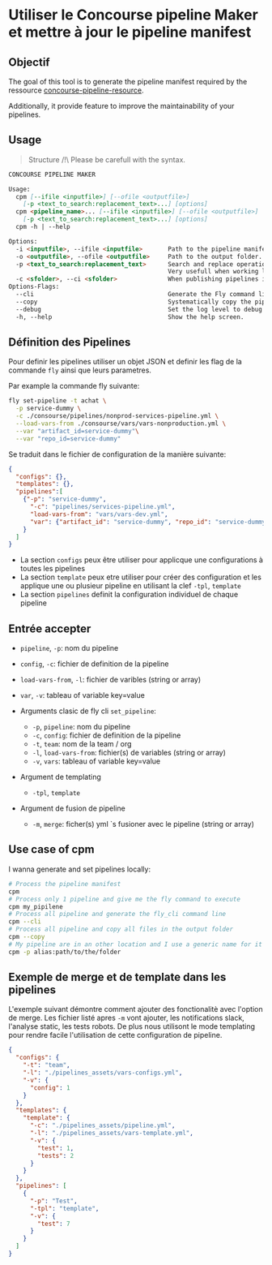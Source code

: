 Utiliser le Concourse pipeline Maker et mettre à jour le pipeline manifest
===

## Objectif

The goal of this tool is to generate the pipeline manifest required by the ressource [concourse-pipeline-resource](https://github.com/concourse/concourse-pipeline-resource).

Additionally, it provide feature to improve the maintainability of your pipelines.

## Usage

> Structure /!\ Please be carefull with the syntax.

```md
CONCOURSE PIPELINE MAKER

Usage:
  cpm [--ifile <inputfile>] [--ofile <outputfile>] 
    [-p <text_to_search:replacement_text>...] [options]
  cpm <pipeline_name>... [--ifile <inputfile>] [--ofile <outputfile>] 
    [-p <text_to_search:replacement_text>...] [options]
  cpm -h | --help

Options:                         
  -i <inputfile>, --ifile <inputfile>       Path to the pipeline manifest. [default: pipelinemanifest.json]
  -o <outputfile>, --ofile <outputfile>     Path to the output folder. [default: pipelines_files]
  -p <text_to_search:replacement_text>      Search and replace operation applied before procssing the pipeline manifest.
                                            Very usefull when working locally.
  -c <sfolder>, --ci <sfolder>              When publishing pipelines in a repo make sure it is compatible with concourse/concourse-pipeline-resource [default: git-infra-res/]
Options-Flags:
  --cli                                     Generate the Fly command line for each pipeline
  --copy                                    Systematically copy the pipeline in the output directory.
  --debug                                   Set the log level to debug
  -h, --help                                Show the help screen.
```

## Définition des Pipelines

Pour definir les pipelines utiliser un objet JSON et definir les flag de la commande `fly` ainsi que leurs parametres.

Par example la commande fly suivante:

```sh
fly set-pipeline -t achat \
  -p service-dummy \
  -c ./consourse/pipelines/nonprod-services-pipeline.yml \
  --load-vars-from ./consourse/vars/vars-nonproduction.yml \
  --var "artifact_id=service-dummy"\
  --var "repo_id=service-dummy"
```

Se traduit dans le fichier de configuration de la manière suivante:

```json
{
  "configs": {},
  "templates": {},
  "pipelines":[
    {"-p": "service-dummy",
      "-c": "pipelines/services-pipeline.yml",
      "load-vars-from": "vars/vars-dev.yml",
      "var": {"artifact_id": "service-dummy", "repo_id": "service-dummy"}
    }
  ]
}
```

* La section `configs` peux être utiliser pour applicque une configurations à toutes les pipelines
* La section `template` peux etre utiliser pour créer des configuration et les applique une ou plusieur pipeline en utilisant la clef `-tpl`, `template`
* La section `pipelines` definit la configuration individuel de chaque pipeline

## Entrée accepter

* `pipeline`, `-p`: nom du pipeline
* `config`, `-c`: fichier de definition de la pipeline
* `load-vars-from`, `-l`: fichier de varibles (string or array)
* `var`, `-v`: tableau of variable key=value

* Arguments clasic de fly cli `set_pipeline`: 
    * `-p`, `pipeline`: nom du pipeline
    * `-c`, `config`:  fichier de definition de la pipeline
    * `-t`, `team`: nom de la team / org
    * `-l`, `load-vars-from`: fichier(s) de variables (string or array)
    * `-v`, `vars`: tableau of variable key=value

* Argument de templating
    * `-tpl`, `template`

* Argument de fusion de pipeline
    * `-m`, `merge`: ficher(s) yml `s fusioner avec le pipeline (string or array)

## Use case of cpm

I wanna generate and set pipelines locally:
```bash
# Process the pipeline manifest
cpm
# Process only 1 pipeline and give me the fly command to execute
cpm my_pipilene
# Process all pipeline and generate the fly_cli command line
cpm --cli
# Process all pipeline and copy all files in the output folder
cpm --copy
# My pipeline are in an other location and I use a generic name for it
cpm -p alias:path/to/the/folder
```

## Exemple de merge et de template dans les pipelines

L'exemple suivant démontre comment ajouter des fonctionalitè avec l'option de merge. Les fichier listé apres `-m` vont ajouter, les notifications slack, l'analyse static, les tests robots. De plus nous utilisont le mode templating pour rendre facile l'utilisation de cette configuration de pipeline.

```json
{
  "configs": {
    "-t": "team",
    "-l": "./pipelines_assets/vars-configs.yml",
    "-v": {
      "config": 1
    }
  },
  "templates": {
    "template": {
      "-c": "./pipelines_assets/pipeline.yml",
      "-l": "./pipelines_assets/vars-template.yml",
      "-v": {
        "test": 1,
        "tests": 2
      }
    }
  },
  "pipelines": [
    {
      "-p": "Test",
      "-tpl": "template",
      "-v": {
        "test": 7
      }
    }
  ]
}
```